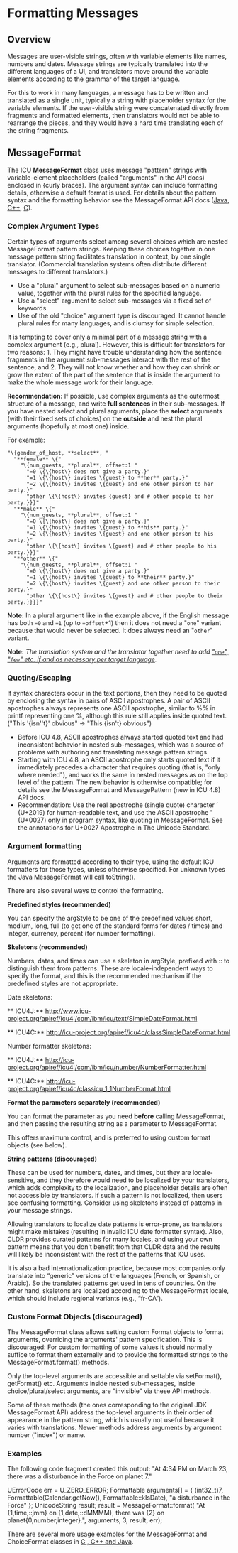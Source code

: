 # Formatting Messages

## Overview

Messages are user-visible strings, often with variable elements like names,
numbers and dates. Message strings are typically translated into the different
languages of a UI, and translators move around the variable elements according
to the grammar of the target language.

For this to work in many languages, a message has to be written and translated
as a single unit, typically a string with placeholder syntax for the variable
elements. If the user-visible string were concatenated directly from fragments
and formatted elements, then translators would not be able to rearrange the
pieces, and they would have a hard time translating each of the string
fragments.

## MessageFormat

The ICU **MessageFormat** class uses message "pattern" strings with
variable-element placeholders (called "arguments" in the API docs) enclosed in
{curly braces}. The argument syntax can include formatting details, otherwise a
default format is used. For details about the pattern syntax and the formatting
behavior see the MessageFormat API docs
([Java](http://icu-project.org/apiref/icu4j/com/ibm/icu/text/MessageFormat.html),
[C++](http://icu-project.org/apiref/icu4c/classMessageFormat.html#_details),
[C](http://icu-project.org/apiref/icu4c/umsg_8h.html#_details)).

### Complex Argument Types

Certain types of arguments select among several choices which are nested
MessageFormat pattern strings. Keeping these choices together in one message
pattern string facilitates translation in context, by one single translator.
(Commercial translation systems often distribute different messages to different
translators.)

*   Use a "plural" argument to select sub-messages based on a numeric value,
    together with the plural rules for the specified language.
*   Use a "select" argument to select sub-messages via a fixed set of keywords.
*   Use of the old "choice" argument type is discouraged. It cannot handle
    plural rules for many languages, and is clumsy for simple selection.

It is tempting to cover only a minimal part of a message string with a complex
argument (e.g., plural). However, this is difficult for translators for two
reasons: 1. They might have trouble understanding how the sentence fragments in
the argument sub-messages interact with the rest of the sentence, and 2. They
will not know whether and how they can shrink or grow the extent of the part of
the sentence that is inside the argument to make the whole message work for
their language.

**Recommendation:** If possible, use complex arguments as the outermost
structure of a message, and write **full sentences** in their sub-messages. If
you have nested select and plural arguments, place the **select** arguments
(with their fixed sets of choices) on the **outside** and nest the plural
arguments (hopefully at most one) inside.

For example:

    "\{gender_of_host, **select**, "
      "**female** \{"
        "\{num_guests, **plural**, offset:1 "
          "=0 \{\{host\} does not give a party.}"
          "=1 \{\{host\} invites \{guest} to **her** party.}"
          "=2 \{\{host\} invites \{guest} and one other person to her party.}"
          "other \{\{host\} invites {guest} and # other people to her party.}}}"
      "**male** \{"
        "\{num_guests, **plural**, offset:1 "
          "=0 \{\{host\} does not give a party.}"
          "=1 \{\{host\} invites \{guest} to **his** party.}"
          "=2 \{\{host\} invites \{guest} and one other person to his party.}"
          "other \{\{host\} invites \{guest} and # other people to his party.}}}"
      "**other** \{"
        "\{num_guests, **plural**, offset:1 "
          "=0 \{\{host\} does not give a party.}"
          "=1 \{\{host\} invites \{guest} to **their** party.}"
          "=2 \{\{host\} invites \{guest} and one other person to their party.}"
          "other \{\{host\} invites \{guest} and # other people to their party.}}}}"

**Note:** In a plural argument like in the example above, if the English message
has both `=0` and `=1` (up to `=offset`+1) then it does not need a "`one`"
variant because that would never be selected. It does always need an "`other`"
variant.

**Note:** *The translation system and the translator together need to add
["`one`", "`few`" etc. if and as necessary per target
language](http://cldr.unicode.org/index/cldr-spec/plural-rules).*

### Quoting/Escaping

If syntax characters occur in the text portions, then they need to be quoted by
enclosing the syntax in pairs of ASCII apostrophes. A pair of ASCII apostrophes
always represents one ASCII apostrophe, similar to %% in printf representing one
%, although this rule still applies inside quoted text. ("This '\{isn''t}'
obvious" → "This \{isn't} obvious")

*   Before ICU 4.8, ASCII apostrophes always started quoted text and had
    inconsistent behavior in nested sub-messages, which was a source of problems
    with authoring and translating message pattern strings.
*   Starting with ICU 4.8, an ASCII apostrophe only starts quoted text if it
    immediately precedes a character that requires quoting (that is, "only where
    needed"), and works the same in nested messages as on the top level of the
    pattern. The new behavior is otherwise compatible; for details see the
    MessageFormat and MessagePattern (new in ICU 4.8) API docs.
*   Recommendation: Use the real apostrophe (single quote) character ’ (U+2019)
    for human-readable text, and use the ASCII apostrophe ' (U+0027) only in
    program syntax, like quoting in MessageFormat. See the annotations for
    U+0027 Apostrophe in The Unicode Standard.

### **Argument formatting**

Arguments are formatted according to their type, using the default ICU
formatters for those types, unless otherwise specified. For unknown types the
Java MessageFormat will call toString().

There are also several ways to control the formatting.

**Predefined styles (recommended)**

You can specify the argStyle to be one of the predefined values short, medium,
long, full (to get one of the standard forms for dates / times) and integer,
currency, percent (for number formatting).

**Skeletons (recommended)**

Numbers, dates, and times can use a skeleton in argStyle, prefixed with :: to
distinguish them from patterns. These are locale-independent ways to specify the
format, and this is the recommended mechanism if the predefined styles are not
appropriate.

Date skeletons:

** ICU4J:**
<http://www.icu-project.org/apiref/icu4j/com/ibm/icu/text/SimpleDateFormat.html>

** ICU4C:** <http://icu-project.org/apiref/icu4c/classSimpleDateFormat.html>

Number formatter skeletons:

** ICU4J:**
<http://icu-project.org/apiref/icu4j/com/ibm/icu/number/NumberFormatter.html>

** ICU4C:** <http://icu-project.org/apiref/icu4c/classicu_1_1NumberFormat.html>

**Format the parameters separately (recommended)**

You can format the parameter as you need **before** calling MessageFormat, and
then passing the resulting string as a parameter to MessageFormat.

This offers maximum control, and is preferred to using custom format objects
(see below).

**String patterns (discouraged)**

These can be used for numbers, dates, and times, but they are locale-sensitive,
and they therefore would need to be localized by your translators, which adds
complexity to the localization, and placeholder details are often not accessible
by translators. If such a pattern is not localized, then users see confusing
formatting. Consider using skeletons instead of patterns in your message
strings.

Allowing translators to localize date patterns is error-prone, as translators
might make mistakes (resulting in invalid ICU date formatter syntax). Also, CLDR
provides curated patterns for many locales, and using your own pattern means
that you don't benefit from that CLDR data and the results will likely be
inconsistent with the rest of the patterns that ICU uses.

It is also a bad internationalization practice, because most companies only
translate into “generic” versions of the languages (French, or Spanish, or
Arabic). So the translated patterns get used in tens of countries. On the other
hand, skeletons are localized according to the MessageFormat locale, which
should include regional variants (e.g., “fr-CA”).

### Custom Format Objects (discouraged)

The MessageFormat class allows setting custom Format objects to format
arguments, overriding the arguments' pattern specification. This is discouraged:
For custom formatting of some values it should normally suffice to format them
externally and to provide the formatted strings to the MessageFormat.format()
methods.

Only the top-level arguments are accessible and settable via setFormat(),
getFormat() etc. Arguments inside nested sub-messages, inside
choice/plural/select arguments, are "invisible" via these API methods.

Some of these methods (the ones corresponding to the original JDK MessageFormat
API) address the top-level arguments in their order of appearance in the pattern
string, which is usually not useful because it varies with translations. Newer
methods address arguments by argument number ("index") or name.

### Examples

The following code fragment created this output: "At 4:34 PM on March 23, there
was a disturbance in the Force on planet 7."

UErrorCode err = U_ZERO_ERROR;
Formattable arguments\[\] = \{
(int32_t)7,
Formattable(Calendar.getNow(), Formattable::kIsDate),
"a disturbance in the Force"
};
UnicodeString result;
result = MessageFormat::format(
"At \{1,time,::jmm} on \{1,date,::dMMMM}, there was \{2} on
planet\{0,number,integer}.",
arguments,
3,
result,
err);

There are several more usage examples for the MessageFormat and ChoiceFormat
classes in [C , C++ and Java](examples.md).
